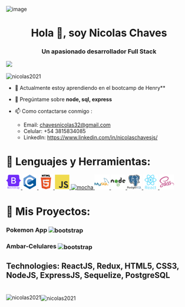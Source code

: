 ![image](https://github.com/user-attachments/assets/b282e66b-9106-43b9-9290-871ad4c88f13)<h1 align="center">Hola 👋, soy Nicolas Chaves</h1>
<h3 align="center">Un apasionado desarrollador Full Stack</h3>
<img src="https://talently.tech/blog/wp-content/uploads/2022/02/%C2%BFQue-es-un-framework-en-programacion-scaled.jpg"/>

<p align="left"> <img src="https://komarev.com/ghpvc/?username=nicolas2021&label=Profile%20views&color=0e75b6&style=flat" alt="nicolas2021" /> </p>

- 🌱 Actualmente estoy aprendiendo en el bootcamp de Henry**

- 💬 Pregúntame sobre **node, sql, express**

- 📫 Como contactarse conmigo : 
  - Email: chavesnicolas32@gmail.com
  - Celular: +54 3815834085
  - LinkedIn: https://www.linkedin.com/in/nicolaschavesjs/ 

<h1 align="left">🚀 Lenguajes y Herramientas:</h1>
<p align="left"> <a href="https://getbootstrap.com" target="_blank" rel="noreferrer"> <img src="https://raw.githubusercontent.com/devicons/devicon/master/icons/bootstrap/bootstrap-plain-wordmark.svg" alt="bootstrap" width="40" height="40"/> </a> <a href="https://www.cprogramming.com/" target="_blank" rel="noreferrer"> <img src="https://raw.githubusercontent.com/devicons/devicon/master/icons/c/c-original.svg" alt="c" width="40" height="40"/> </a> <a href="https://www.w3.org/html/" target="_blank" rel="noreferrer"> <img src="https://raw.githubusercontent.com/devicons/devicon/master/icons/html5/html5-original-wordmark.svg" alt="html5" width="40" height="40"/> </a> <a href="https://developer.mozilla.org/en-US/docs/Web/JavaScript" target="_blank" rel="noreferrer"> <img src="https://raw.githubusercontent.com/devicons/devicon/master/icons/javascript/javascript-original.svg" alt="javascript" width="40" height="40"/> </a> <a href="https://mochajs.org" target="_blank" rel="noreferrer"> <img src="https://www.vectorlogo.zone/logos/mochajs/mochajs-icon.svg" alt="mocha" width="40" height="40"/> </a> <a href="https://www.mysql.com/" target="_blank" rel="noreferrer"> <img src="https://raw.githubusercontent.com/devicons/devicon/master/icons/mysql/mysql-original-wordmark.svg" alt="mysql" width="40" height="40"/> </a> <a href="https://nodejs.org" target="_blank" rel="noreferrer"> <img src="https://raw.githubusercontent.com/devicons/devicon/master/icons/nodejs/nodejs-original-wordmark.svg" alt="nodejs" width="40" height="40"/> </a> <a href="https://www.postgresql.org" target="_blank" rel="noreferrer"> <img src="https://raw.githubusercontent.com/devicons/devicon/master/icons/postgresql/postgresql-original-wordmark.svg" alt="postgresql" width="40" height="40"/> </a> <a href="https://reactjs.org/" target="_blank" rel="noreferrer"> <img src="https://raw.githubusercontent.com/devicons/devicon/master/icons/react/react-original-wordmark.svg" alt="react" width="40" height="40"/> </a> <a href="https://sass-lang.com" target="_blank" rel="noreferrer"> <img src="https://raw.githubusercontent.com/devicons/devicon/master/icons/sass/sass-original.svg" alt="sass" width="40" height="40"/> </a> </p>

<h1 align="left">📌 Mis Proyectos: </h3>
<h3>Pokemon App <img align="center" src="https://cdn-icons-png.flaticon.com/128/1752/1752681.png" alt="bootstrap" width="40" height="40"/></h3>
<h3>Ambar-Celulares <img align="center" src="https://www.flaticon.com/free-icon/ui-design_7075369?term=celular&page=1&position=21&origin=search&related_id=7075369" alt="bootstrap" width="40" height="40"/></h3>
<h2>Technologies: ReactJS, Redux, HTML5, CSS3, NodeJS, ExpressJS, Sequelize, PostgreSQL</h2>


<h1></h1>
<p><img align="left" src="https://github-readme-streak-stats.herokuapp.com/?user=nicolas2021&" alt="nicolas2021" /></p>
<p><img align="center" src="https://github-readme-stats.vercel.app/api/top-langs?username=nicolas2021&show_icons=true&locale=en&layout=compact" alt="nicolas2021" /></p>
